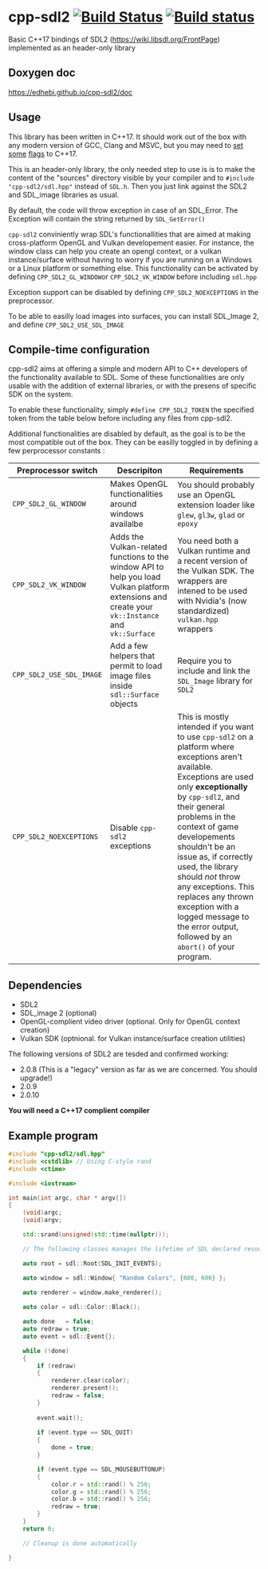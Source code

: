 # cpp-sdl2 [![Build Status](https://travis-ci.com/Edhebi/cpp-sdl2.svg?branch=master)](https://travis-ci.com/Edhebi/cpp-sdl2) [![Build status](https://ci.appveyor.com/api/projects/status/6kqf660jg9i2yvmn?svg=true)](https://ci.appveyor.com/project/Edhebi/cpp-sdl2)


Basic C++17 bindings of SDL2 (https://wiki.libsdl.org/FrontPage) implemented as an header-only library

## Doxygen doc

https://edhebi.github.io/cpp-sdl2/doc

## Usage

This library has been written in C++17. It should work out of the box with any modern version of GCC, Clang and MSVC, but you may need to [set](https://gcc.gnu.org/projects/cxx-status.html#cxx17) [some](https://clang.llvm.org/cxx_status.html) [flags](https://docs.microsoft.com/en-us/cpp/build/reference/std-specify-language-standard-version?view=vs-2019) to C++17.

This is an header-only library, the only needed step to use is is to make the content of the "sources" directory visible by your compiler and to `#include "cpp-sdl2/sdl.hpp"` instead of `SDL.h`. Then you just link against the SDL2 and SDL_image libraries as usual.

By default, the code will throw exception in case of an SDL_Error. The Exception will contain the string returned by `SDL_GetError()`

`cpp-sdl2` conviniently wrap SDL's functionallities that are aimed at making cross-platform OpenGL and Vulkan developement easier. For instance, the window class can help you create an opengl context, or a vulkan instance/surface without having to worry if you are running on a Windows or a Linux platform or something else. This functionality can be activated by defining `CPP_SDL2_GL_WINDOW`or `CPP_SDL2_VK_WINDOW` before including `sdl.hpp`

Exception support can be disabled by defining `CPP_SDL2_NOEXCEPTIONS` in the preprocessor. 

To be able to easilly load images into surfaces, you can install SDL_Image 2, and define `CPP_SDL2_USE_SDL_IMAGE`

## Compile-time configuration

cpp-sdl2 aims at offering a simple and modern API to C++ developers of the functionality available to SDL. Some of these functionalities are only usable with the addition of external libraries, or with the presens of specific SDK on the system.

To enable these functionality, simply `#define CPP_SDL2_TOKEN` the specified token from the table below before including any files from cpp-sdl2.

Additional functionalities are disabled by default, as the goal is to be the most compatible out of the box. They can be easilly toggled in by defining a few perprocessor constants : 


| Preprocessor switch | Descripiton | Requirements| 
|---------------------|-----------|--------------|
|`CPP_SDL2_GL_WINDOW` | Makes OpenGL functionalities around windows availalbe | You should probably use an OpenGL extension loader like `glew`, `gl3w`, `glad` or `epoxy`|
|`CPP_SDL2_VK_WINDOW`| Adds the Vulkan-related functions to the window API to help you load Vulkan platform extensions and create your `vk::Instance` and `vk::Surface`| You need both a Vulkan runtime and a recent version of the Vulkan SDK. The wrappers are intened to be used with Nvidia's (now standardized) `vulkan.hpp` wrappers|
|`CPP_SDL2_USE_SDL_IMAGE`|Add a few helpers that permit to load image files inside `sdl::Surface` objects | Require you to include and link the `SDL_Image` library for `SDL2`|
|`CPP_SDL2_NOEXCEPTIONS`|Disable `cpp-sdl2` exceptions | This is mostly intended if you want to use `cpp-sdl2` on a platform where exceptions aren't available. Exceptions are used only **exceptionally** by `cpp-sdl2`, and their general problems in the context of game developements shouldn't be an issue as, if correctly used, the library should *not* throw any exceptions. This replaces any thrown exception with a logged message to the error output, followed by an `abort()` of your program.| 


## Dependencies

- SDL2
- SDL_image 2 (optional)
- OpenGL-complient video driver (optional. Only for OpenGL context creation)
- Vulkan SDK (optnional. for Vulkan instance/surface creation utilities)

The following versions of SDL2 are tesded and confirmed working:

- 2.0.8	(This is a "legacy" version as far as we are concerned. You should upgrade!)
- 2.0.9
- 2.0.10

**You will need a C++17 complient compiler**

## Example program

```cpp
#include "cpp-sdl2/sdl.hpp"
#include <cstdlib> // Using C-style rand
#include <ctime>

#include <iostream>

int main(int argc, char * argv[])
{
	(void)argc;
	(void)argv;

	std::srand(unsigned(std::time(nullptr)));

	// The following classes manages the lifetime of SDL declared resources RAII style

	auto root = sdl::Root(SDL_INIT_EVENTS);

	auto window = sdl::Window{ "Random Colors", {600, 600} };

	auto renderer = window.make_renderer();
	
	auto color = sdl::Color::Black();

	auto done   = false;
	auto redraw = true;
	auto event = sdl::Event{};

	while (!done)
	{
		if (redraw)
		{
			renderer.clear(color);
			renderer.present();
			redraw = false;
		}
	
		event.wait();
		
		if (event.type == SDL_QUIT)
		{
			done = true;
		}

		if (event.type == SDL_MOUSEBUTTONUP)
		{
			color.r = std::rand() % 256;
			color.g = std::rand() % 256;
			color.b = std::rand() % 256;
			redraw = true;
		}
	}
	return 0;

	// Cleanup is done automatically

}
```
